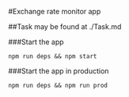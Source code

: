 #Exchange rate monitor app

##Task may be found at ./Task.md

###Start the app
```
npm run deps && npm start
```
###Start the app in production
```
npm run deps && npm run prod
```
